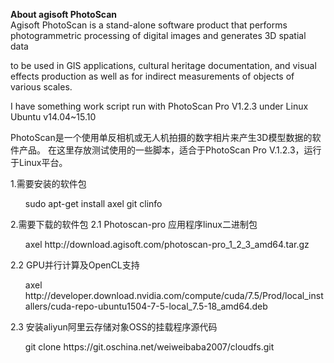 <b>About agisoft PhotoScan</b></br>
Agisoft PhotoScan is a stand-alone software product that performs photogrammetric processing of digital images and generates 3D spatial data

to be used in GIS applications, cultural heritage documentation, and visual effects production as well as for indirect measurements of objects of various scales.

I have something work script run with PhotoScan Pro V1.2.3  under Linux Ubuntu v14.04~15.10

PhotoScan是一个使用单反相机或无人机拍摄的数字相片来产生3D模型数据的软件产品。
在这里存放测试使用的一些脚本，适合于PhotoScan Pro V.1.2.3，运行于Linux平台。


1.需要安装的软件包<br>
<ul>sudo apt-get install axel git clinfo</ul>

2.需要下载的软件包
2.1 Photoscan-pro 应用程序linux二进制包
<ul>axel http://download.agisoft.com/photoscan-pro_1_2_3_amd64.tar.gz</ul>
2.2 GPU并行计算及OpenCL支持
<ul>axel http://developer.download.nvidia.com/compute/cuda/7.5/Prod/local_installers/cuda-repo-ubuntu1504-7-5-local_7.5-18_amd64.deb</ul>
2.3 安装aliyun阿里云存储对象OSS的挂载程序源代码
<ul>git clone https://git.oschina.net/weiweibaba2007/cloudfs.git</ul>
